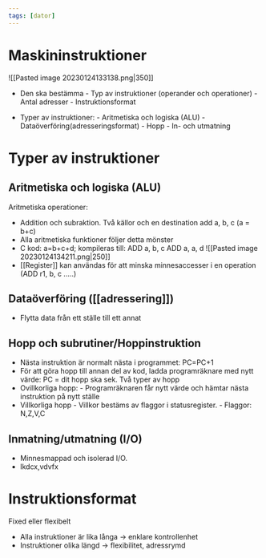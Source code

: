 ```yaml
---
tags: [dator]
---
```

# Maskininstruktioner
![[Pasted image 20230124133138.png|350]]

- Den ska bestämma
		- Typ av instruktioner (operander och operationer)
		- Antal adresser
		- Instruktionsformat

- Typer av instruktioner:
		- Aritmetiska och logiska (ALU)
		- Dataöverföring(adresseringsformat)
		- Hopp
		- In- och utmatning

# Typer av instruktioner

## Aritmetiska och logiska (ALU)

Aritmetiska operationer:
- Addition och subraktion. Två källor och en destination
add a, b, c (a = b+c)
- Alla aritmetiska funktioner följer detta mönster
- C kod: a=b+c+d; kompileras till:
  ADD a, b, c
  ADD a, a, d
![[Pasted image 20230124134211.png|250]]
- [[Register]] kan användas för att minska minnesaccesser i en operation (ADD r1, b, c .....)

## Dataöverföring ([[adressering]])
- Flytta data från ett ställe till ett annat

## Hopp och subrutiner/Hoppinstruktion
- Nästa instruktion är normalt nästa i programmet: PC=PC+1
- För att göra hopp till annan del av kod, ladda programräknare med nytt värde: PC = dit hopp ska sek.
Två typer av hopp
- Ovillkorliga hopp:
		- Programräknaren får nytt värde och hämtar nästa instruktion på nytt ställe
- Villkorliga hopp
		- Villkor bestäms av flaggor i statusregister. 
		- Flaggor: N,Z,V,C

## Inmatning/utmatning (I/O)
- Minnesmappad och isolerad I/O. 
- lkdcx,vdvfx

# Instruktionsformat
Fixed eller flexibelt
- Alla instruktioner är lika långa $\rightarrow$ enklare kontrollenhet
- Instruktioner olika längd $\rightarrow$ flexibilitet, adressrymd
